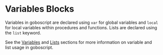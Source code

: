 # Variables Blocks

Variables in goboscript are declared using `var` for global variables and `local` for local variables within procedures and functions. Lists are declared using the `list` keyword.

See the [Variables](../variables.md) and [Lists](../lists.md) sections for more information on variable and list usage in goboscript.
